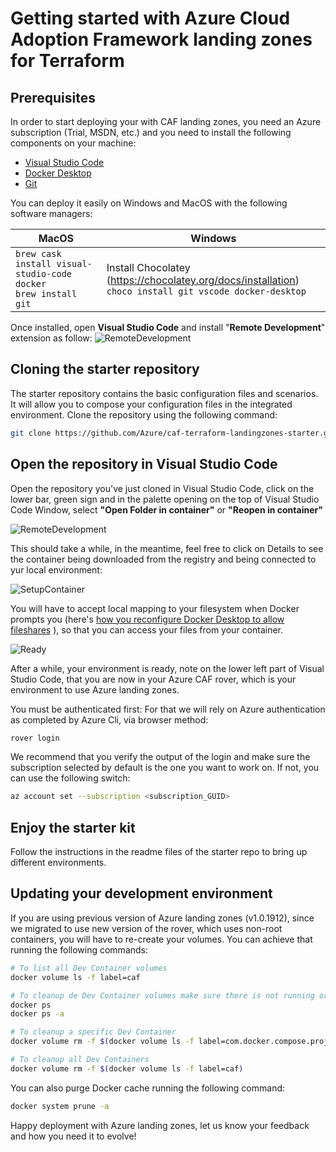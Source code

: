 # Getting started with Azure Cloud Adoption Framework landing zones for Terraform

## Prerequisites

In order to start deploying your with CAF landing zones, you need an Azure subscription (Trial, MSDN, etc.) and you need to install the following components on your machine:

- [Visual Studio Code](https://code.visualstudio.com/)
- [Docker Desktop](https://docs.docker.com/docker-for-windows/install/)
- [Git](https://git-scm.com/downloads)

You can deploy it easily on Windows and MacOS with the following software managers:

| MacOS  | Windows |
| ------ | ------- |
|```brew cask install visual-studio-code docker``` </br> ```brew install git ``` | Install Chocolatey (https://chocolatey.org/docs/installation) </br> ``` choco install git vscode docker-desktop ``` |

Once installed, open **Visual Studio Code** and install "**Remote Development**" extension as follow: ![RemoteDevelopment](../../_pictures/caf_setup_remotedev.png)

## Cloning the starter repository

The starter repository contains the basic configuration files and scenarios. It will allow you to compose your configuration files in the integrated environment.
Clone the repository using the following command:

```bash
git clone https://github.com/Azure/caf-terraform-landingzones-starter.git
```

## Open the repository in Visual Studio Code

Open the repository you've just cloned in Visual Studio Code, click on the lower bar, green sign and in the palette opening on the top of Visual Studio Code Window, select **"Open Folder in container"** or **"Reopen in container"**

![RemoteDevelopment](../../_pictures/caf_remote_dev.png)

This should take a while, in the meantime, feel free to click on Details to see the container being downloaded from the registry and being connected to yur local environment:

![SetupContainer](../../_pictures/caf_setup_container.png)

You will have to accept local mapping to your filesystem when Docker prompts you (here's [how you reconfigure Docker Desktop to allow fileshares](../../_pictures/caf_setup_docker_fileshares.png) ), so that you can access your files from your container.

![Ready](../../_pictures/caf_dev_ready.png)

After a while, your environment is ready, note on the lower left part of Visual Studio Code, that you are now in your Azure CAF rover, which is your environment to use Azure landing zones.

You must be authenticated first:
For that we will rely on Azure authentication as completed by Azure Cli, via browser method:

```bash
rover login
```

We recommend that you verify the output of the login and make sure the subscription selected by default is the one you want to work on. If not, you can use the following switch:

```bash
az account set --subscription <subscription_GUID>
```

## Enjoy the starter kit

Follow the instructions in the readme files of the starter repo to bring up different environments.

## Updating your development environment

If you are using previous version of Azure landing zones (v1.0.1912), since we migrated to use new version of the rover, which uses non-root containers, you will have to re-create your volumes.
You can achieve that running the following commands:

```bash
# To list all Dev Container volumes
docker volume ls -f label=caf

# To cleanup de Dev Container volumes make sure there is not running or stopped containers
docker ps
docker ps -a

# To cleanup a specific Dev Container
docker volume rm -f $(docker volume ls -f label=com.docker.compose.project=landingzones_devcontainer)

# To cleanup all Dev Containers
docker volume rm -f $(docker volume ls -f label=caf)
```

You can also purge Docker cache running the following command:

```bash
docker system prune -a
```

Happy deployment with Azure landing zones, let us know your feedback and how you need it to evolve!
